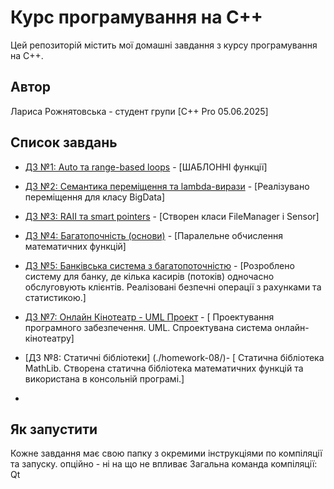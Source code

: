# Курс програмування на C++

Цей репозиторій містить мої домашні завдання з курсу програмування на C++.

## Автор
Лариса Рожнятовська - студент групи [С++ Pro 05.06.2025]

## Список завдань

- [ДЗ №1: Auto та range-based loops](./homework-01/) - [ШАБЛОННІ функції]
- [ДЗ №2: Семантика переміщення та lambda-вирази](./homework-02/) - [Реалізувано переміщення для класу BigData]
- [ДЗ №3: RAII та smart pointers](./homework-03/) - [Створен класи FileManager і Sensor]
- [ДЗ №4: Багатопочність (основи)](./homework-04/) - [Паралельне обчислення математичних функцій]
- [ДЗ №5: Банківська система з багатопоточністю](./homework-05/) - [Розроблено систему для банку, де кілька касирів (потоків)
  одночасно обслуговують клієнтів. Реалізовані безпечні операції з рахунками та статистикою.]

- [ДЗ №7: Онлайн Кінотеатр - UML Проект](./homework-07_cinema-uml-project/) - [
  Проектування програмного забезпечення. UML. Спроектувана система онлайн-кінотеатру]

- [ДЗ №8: Статичні бібліотеки] (./homework-08/)- [
  Статична бібліотека MathLib. Створена статична бібліотека математичних функцій та
  використана в консольній програмі.]
- 
## Як запустити
Кожне завдання має свою папку з окремими інструкціями по компіляції та запуску.
опційно - ні на що не впливає
Загальна команда компіляції:
Qt